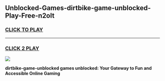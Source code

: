 
## Unblocked-Games-dirtbike-game-unblocked-Play-Free-n2olt
<h3>
<a href="https://premium76.site?title=dirtbike-game-unblocked&ref=21A">CLICK TO PLAY</a></h3>
<hr>

<h3>
<a href="https://premium76.site?title=dirtbike-game-unblocked&ref=21A">CLICK 2 PLAY</a>
  
</h3>

<a href="https://premium76.site?title=dirtbike-game-unblocked&ref=21A"><img src="https://clearcache.store/games.png"></a>


**dirtbike-game-unblocked games unblocked: Your Gateway to Fun and Accessible Online Gaming**
